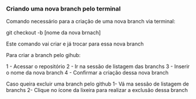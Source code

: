 ### Criando uma nova branch pelo terminal

Comando necessário para a criação de uma nova branch via terminal:

git checkout -b [nome da nova brnach]

Este comando vai criar e já trocar para essa nova branch

Para criar a branch pelo gihub:

1 - Acessar o repositório
2 - Ir na sessão de listagem das branchs
3 - Inserir o nome da nova branch
4 - Confirmar a criação dessa nova branch

Caso queira excluir uma branch pelo github 
1- Vá ma sessão de listagem de branchs
2- Clique no ícone da lixeira para realizar a exclusão dessa branch